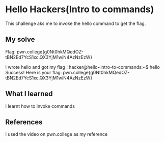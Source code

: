 # Hello Hackers(Intro to commands)
This challenge aks me to invoke the hello command to get the flag.

## My solve
Flag: pwn.college{g0Nt0hkMQedOZ-tBN2Ed7YcS1xc.QX3YjM1wiN4AzNzEzW}

I wrote hello and got my flag :
hacker@hello~intro-to-commands:~$ hello
Success! Here is your flag:
pwn.college{g0Nt0hkMQedOZ-tBN2Ed7YcS1xc.QX3YjM1wiN4AzNzEzW}

## What I learned
I learnt how to invoke commands

## References 
I used the video on pwn.college as my reference
